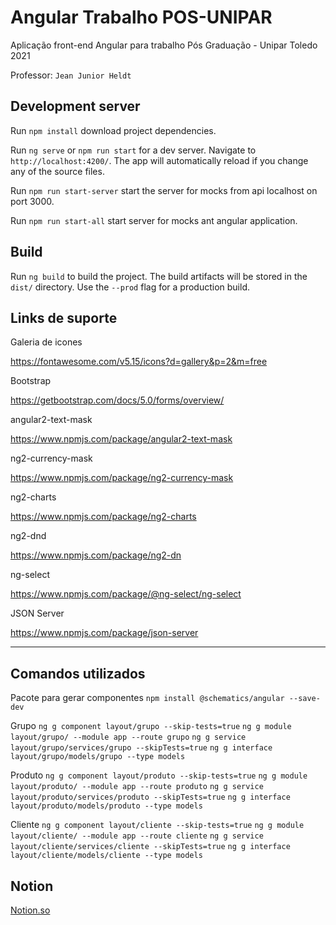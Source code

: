 # Angular Trabalho POS-UNIPAR

Aplicação front-end Angular para trabalho Pós Graduação - Unipar Toledo 2021

Professor: `Jean Junior Heldt`


## Development server

Run `npm install` download project dependencies.

Run `ng serve` or `npm run start` for a dev server. Navigate to `http://localhost:4200/`. The app will automatically reload if you change any of the source files.

Run `npm run start-server` start the server for mocks from api localhost on port 3000.

Run `npm run start-all` start server for mocks ant angular application.

## Build

Run `ng build` to build the project. The build artifacts will be stored in the `dist/` directory. Use the `--prod` flag for a production build.



## Links de suporte

Galeria de icones

https://fontawesome.com/v5.15/icons?d=gallery&p=2&m=free


Bootstrap

https://getbootstrap.com/docs/5.0/forms/overview/


angular2-text-mask

https://www.npmjs.com/package/angular2-text-mask


ng2-currency-mask

https://www.npmjs.com/package/ng2-currency-mask


ng2-charts

https://www.npmjs.com/package/ng2-charts


ng2-dnd

https://www.npmjs.com/package/ng2-dn


ng-select

https://www.npmjs.com/package/@ng-select/ng-select


JSON Server

https://www.npmjs.com/package/json-server


---

## Comandos utilizados

Pacote para gerar componentes
`npm install @schematics/angular --save-dev`

Grupo
`ng g component layout/grupo --skip-tests=true`
`ng g module layout/grupo/ --module app --route grupo`
`ng g service layout/grupo/services/grupo --skipTests=true`
`ng g interface layout/grupo/models/grupo --type models`

Produto
`ng g component layout/produto --skip-tests=true`
`ng g module layout/produto/ --module app --route produto`
`ng g service layout/produto/services/produto --skipTests=true`
`ng g interface layout/produto/models/produto --type models`

Cliente
`ng g component layout/cliente --skip-tests=true`
`ng g module layout/cliente/ --module app --route cliente`
`ng g service layout/cliente/services/cliente --skipTests=true`
`ng g interface layout/cliente/models/cliente --type models`


## Notion

[Notion.so](https://www.notion.so/Trabalho-Angular-e614d6a2a6f84cf6a017ab820065f2ed)
